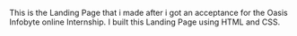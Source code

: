This is the Landing Page that i made after i got an acceptance for the Oasis Infobyte online Internship.
I built this Landing Page using HTML and CSS.
